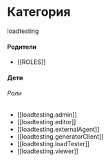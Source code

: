 # Категория

loadtesting


#### Родители

- [[ROLES]]


#### Дети

###### Роли
- [[loadtesting.admin]]
- [[loadtesting.editor]]
- [[loadtesting.externalAgent]]
- [[loadtesting.generatorClient]]
- [[loadtesting.loadTester]]
- [[loadtesting.viewer]]
